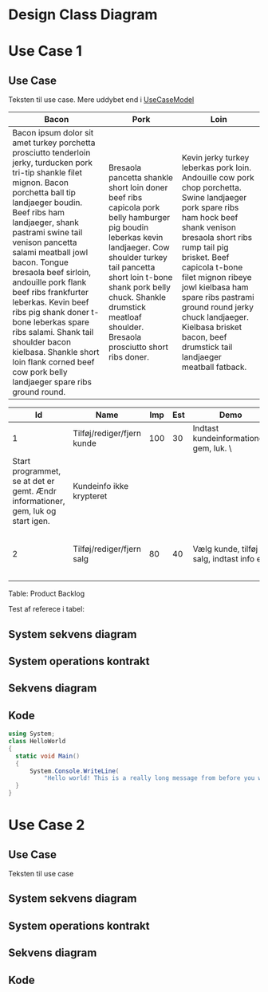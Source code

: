 <!---pdf \part{Detaljeret design}\label{detaljeret-design} -->

# Design Class Diagram

# Use Case 1

## Use Case

Teksten til use case. Mere uddybet end i [UseCaseModel](#use-case-model)

Bacon | Pork        | Loin
------|-------------|-----
Bacon ipsum dolor sit amet turkey porchetta prosciutto tenderloin jerky, turducken pork tri-tip shankle filet mignon. Bacon porchetta ball tip landjaeger boudin. Beef ribs ham landjaeger, shank pastrami swine tail venison pancetta salami meatball jowl bacon. Tongue bresaola beef sirloin, andouille pork flank beef ribs frankfurter leberkas. Kevin beef ribs pig shank doner t-bone leberkas spare ribs salami. Shank tail shoulder bacon kielbasa. Shankle short loin flank corned beef cow pork belly landjaeger spare ribs ground round. | Bresaola pancetta shankle short loin doner beef ribs capicola pork belly hamburger pig boudin leberkas kevin landjaeger. Cow shoulder turkey tail pancetta short loin t-bone shank pork belly chuck. Shankle drumstick meatloaf shoulder. Bresaola prosciutto short ribs doner.    | Kevin jerky turkey leberkas pork loin. Andouille cow pork chop porchetta. Swine landjaeger pork spare ribs ham hock beef shank venison bresaola short ribs rump tail pig brisket. Beef capicola t-bone filet mignon ribeye jowl kielbasa ham spare ribs pastrami ground round jerky chuck landjaeger. Kielbasa brisket bacon, beef drumstick tail landjaeger meatball fatback. 

Id | Name | Imp | Est | Demo | Notes
---|------|-----|-----|------|------
1  | Tilføj/rediger/fjern kunde | 100 | 30 | Indtast kundeinformationer, gem, luk. \
 Start programmet, se at det er gemt. Ændr informationer, gem, luk og start igen. | Kundeinfo ikke krypteret
2 | Tilføj/rediger/fjern salg | 80 | 40 | Vælg kunde, tilføj salg, indtast info etc | Kritisk design, fuld plade med UML diagrammer

Table: Product Backlog <!---pdf \label{product-backlog} -->

Test af referece i tabel: <!---pdf \autoref{product-backlog} -->

## System sekvens diagram

## System operations kontrakt

## Sekvens diagram

## Kode

```csharp
using System;
class HelloWorld
{
  static void Main()
  {
      System.Console.WriteLine(
          "Hello world! This is a really long message from before you were born!");
  }
}
```

# Use Case 2

## Use Case

Teksten til use case

## System sekvens diagram

## System operations kontrakt

## Sekvens diagram

## Kode